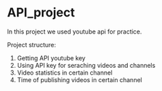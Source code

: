 # API_project
In this project we used youtube api for practice.

Project structure:
1. Getting API youtube key
2. Using API key for seraching videos and channels
3. Video statistics in certain channel
4. Time of publishing videos in certain channel
